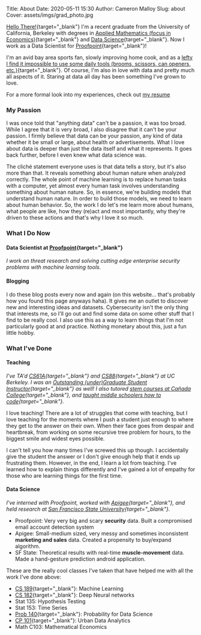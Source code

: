 Title: About
Date: 2020-05-11 15:30
Author: Cameron Malloy
Slug: about
Cover: assets/imgs/grad_photo.jpg

[Hello There!](https://www.youtube.com/watch?v=rEq1Z0bjdwc){target="_blank"} I'm a recent graduate from the University of California, Berkeley with degrees in [Applied Mathematics (focus in Economics)](https://math.berkeley.edu/programs/undergraduate/major/applied){target="_blank"} and [Data Science](https://data.berkeley.edu/degrees/data-science-ba/upper-division){target="_blank"}. Now I work as a Data Scientist for [Proofpoint](https://www.proofpoint.com/us){target="_blank"}!

I'm an avid bay area sports fan, slowly improving home cook, and as a [lefty I find it impossible to use some daily tools (brooms, scissors, can openers, etc.)](https://www.reddit.com/r/AskReddit/comments/bfdghn/left_handed_people_of_reddit_what_is_the_hardest/){target="_blank"}. Of course, I'm also in love with data and pretty much all aspects of it. Staring at data all day has been something I've grown to love.

For a more formal look into my experiences, check out <a href= ../assets/pdfs/cmalloy_resume.pdf target="_blank">my resume</a>

### My Passion

I was once told that "anything data" can't be a passion, it was too broad. While I agree that it is very broad, I also disagree that it can't be your passion. I firmly believe that data can be your passion, any kind of data whether it be small or large, about health or advertisements. What I love about data is deeper than just the data itself and what it represents. It goes back further, before I even knew what data science was.

The cliché statement everyone uses is that data tells a story, but it's also more than that. It reveals something about human nature when analyzed correctly. The whole point of machine learning is to replace human tasks with a computer, yet almost every human task involves understanding something about human nature. So, in essence, we're building models that understand human nature. In order to build those models, we need to learn about human behavior. So, the work I do let's me learn more about humans, what people are like, how they (re)act and most importantly, why they're driven to these actions and that's why I love it so much.

### What I Do Now
#### Data Scientist at [Proofpoint](https://www.proofpoint.com/us){target="_blank"}
*I work on threat research and solving cutting edge enterprise security problems with machine learning tools.*

#### Blogging
I do these blog posts every now and again (on this website... that's probably how you found this page anyways haha). It gives me an outlet to discover new and interesting ideas and datasets. Cybersecurity isn't the only thing that interests me, so I'll go out and find some data on some other stuff that I find to be really cool. I also use this as a way to learn things that I'm not particularly good at and practice. Nothing monetary about this, just a fun little hobby.

### What I've Done
#### Teaching
*I've TA'd [CS61A](https://cs61a.org/){target="_blank"} and [CS88](https://cs88-website.github.io/){target="_blank"} at UC Berkeley. I was an [Outstanding (under)Graduate Student Instructor](https://gsi.berkeley.edu/programs-services/award-programs/ogsi/ogsi-2020/){target="_blank"} as well! I also tutored [stem courses at Cañada College](https://www.canadacollege.edu/stemcenter/tutoring.php){target="_blank"}, and [taught middle schoolers how to code](https://technovationchallenge.org/){target="_blank"}.*

I love teaching! There are a lot of struggles that come with teaching, but I love teaching for the moments where I push a student just enough to where they get to the answer on their own. When their face goes from despair and heartbreak, from working on some recursive tree problem for hours, to the biggest smile and widest eyes possible.

I can't tell you how many times I've screwed this up though. I accidentally give the student the answer or I don't give enough help that it ends up frustrating them. However, in the end, I learn a lot from teaching. I've learned how to explain things differently and I've gained a lot of empathy for those who are learning things for the first time.


#### Data Science
*I've interned with Proofpoint, worked with [Apigee](https://cloud.google.com/apigee){target="_blank"}, and held research at [San Francisco State University](http://www.sfsu-icelab.org/){target="_blank"}.*

- Proofpoint: Very very big and scary **security** data. Built a compromised email account detection system
- Apigee: Small-medium sized, very messy and sometimes inconsistent **marketing and sales** data. Created a propensity to buy/expand algorithm.
- SF State: Theoretical results with real-time **muscle-movement** data. Made a hand-gesture prediction android application.

These are the really cool classes I've taken that have helped me with all the work I've done above:

- [CS 189](https://people.eecs.berkeley.edu/~jrs/papers/machlearn.pdf){target="_blank"}: Machine Learning
- [CS 182](https://www2.eecs.berkeley.edu/Courses/CS182/){target="_blank"}: Deep Neural networks
- Stat 135: Hypothesis Testing
- Stat 153: Time Series
- [Prob 140](http://prob140.org/){target="_blank"}: Probability for Data Science
- [CP 101](http://www.cp101.org/){target="_blank"}: Urban Data Analytics
- Math C103: Mathematical Economics
